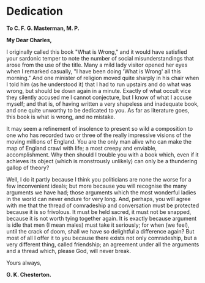 # Dedication

**To C. F. G. Masterman, M. P.**

**My Dear Charles,**

I originally called this book "What is Wrong," and it would have satisfied your sardonic temper to note the number of social misunderstandings that arose from the use of the title. Many a mild lady visitor opened her eyes when I remarked casually, "I have been doing 'What is Wrong' all this morning." And one minister of religion moved quite sharply in his chair when I told him (as he understood it) that I had to run upstairs and do what was wrong, but should be down again in a minute. Exactly of what occult vice they silently accused me I cannot conjecture, but I know of what I accuse myself; and that is, of having written a very shapeless and inadequate book, and one quite unworthy to be dedicated to you. As far  as literature goes, this book is what is wrong, and no mistake.

It may seem a refinement of insolence to present so wild a composition to one who has recorded two or three of the really impressive visions of the moving millions of England. You are the only man alive who can make the map of England crawl with life; a most creepy and enviable, accomplishment. Why then should I trouble you with a book which, even if it achieves its object (which is monstrously unlikely) can only be a thundering gallop of theory?

Well, I do it partly because I think you politicians are none the worse for a few inconvenient ideals; but more because you will recognise the many arguments we have had; those arguments which the most wonderful ladies in the world can never endure for very long. And, perhaps, you will agree with me that the thread of comradeship and conversation must be protected because it is so frivolous. It must be held sacred, it must not be snapped, because it is not worth tying together again. It is exactly because argument is idle that men (I mean males) must take it seriously; for when (we feel), until the crack of doom, shall we have so delightful a difference again? But most of all I offer it to you because there exists not only comradeship, but a very different thing, called friendship; an agreement under all the arguments and a thread which, please God, will never break.

Yours always,

**G. K. Chesterton.**
